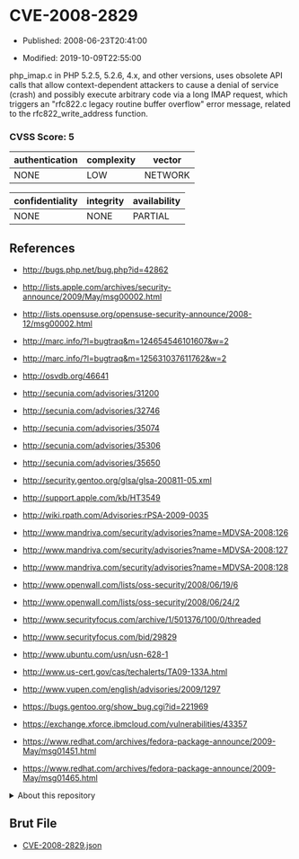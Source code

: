 # CVE-2008-2829

- Published: 2008-06-23T20:41:00

- Modified: 2019-10-09T22:55:00

php_imap.c in PHP 5.2.5, 5.2.6, 4.x, and other versions, uses obsolete API calls that allow context-dependent attackers to cause a denial of service (crash) and possibly execute arbitrary code via a long IMAP request, which triggers an "rfc822.c legacy routine buffer overflow" error message, related to the rfc822_write_address function.

### CVSS Score: **5**

| authentication | complexity | vector |
| --- | --- | --- |
| NONE | LOW | NETWORK |

| confidentiality | integrity | availability |
| --- | --- | --- |
| NONE | NONE | PARTIAL |

## References

* http://bugs.php.net/bug.php?id=42862

* http://lists.apple.com/archives/security-announce/2009/May/msg00002.html

* http://lists.opensuse.org/opensuse-security-announce/2008-12/msg00002.html

* http://marc.info/?l=bugtraq&m=124654546101607&w=2

* http://marc.info/?l=bugtraq&m=125631037611762&w=2

* http://osvdb.org/46641

* http://secunia.com/advisories/31200

* http://secunia.com/advisories/32746

* http://secunia.com/advisories/35074

* http://secunia.com/advisories/35306

* http://secunia.com/advisories/35650

* http://security.gentoo.org/glsa/glsa-200811-05.xml

* http://support.apple.com/kb/HT3549

* http://wiki.rpath.com/Advisories:rPSA-2009-0035

* http://www.mandriva.com/security/advisories?name=MDVSA-2008:126

* http://www.mandriva.com/security/advisories?name=MDVSA-2008:127

* http://www.mandriva.com/security/advisories?name=MDVSA-2008:128

* http://www.openwall.com/lists/oss-security/2008/06/19/6

* http://www.openwall.com/lists/oss-security/2008/06/24/2

* http://www.securityfocus.com/archive/1/501376/100/0/threaded

* http://www.securityfocus.com/bid/29829

* http://www.ubuntu.com/usn/usn-628-1

* http://www.us-cert.gov/cas/techalerts/TA09-133A.html

* http://www.vupen.com/english/advisories/2009/1297

* https://bugs.gentoo.org/show_bug.cgi?id=221969

* https://exchange.xforce.ibmcloud.com/vulnerabilities/43357

* https://www.redhat.com/archives/fedora-package-announce/2009-May/msg01451.html

* https://www.redhat.com/archives/fedora-package-announce/2009-May/msg01465.html

<details>
<summary>About this repository</summary> 

  This repository is part of the project [Live Hack CVE](https://github.com/Live-Hack-CVE). Main website can be found [www.live-hack.org](https://www.live-hack.org) 
  
  Made by [Sn0wAlice](https://github.com/Sn0wAlice) for the people that care about security and need to have a feed of the latest CVEs. Hope you enjoy it, don't forget to star the repo and follow me on [Twitter](https://twitter.com/Sn0wAlice) and [Github](https://github.com/Sn0wAlice). And that is my [personnal website](https://www.alice-snow.me/)

  - [Home Page](https://github.com/Live-Hack-CVE)
  - [Framework](https://github.com/Live-Hack-CVE/cve-framework)
  - [CVE database](https://github.com/Live-Hack-CVE/full_database)
  - [Changelog](https://github.com/Live-Hack-CVE/Changelog)
</details>

## Brut File

* [CVE-2008-2829.json](https://raw.githubusercontent.com/Live-Hack-CVE/full_database/main/cves/2008/CVE-2008-2829.json)

